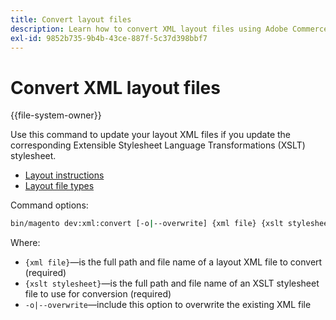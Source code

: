 ```yaml
---
title: Convert layout files
description: Learn how to convert XML layout files using Adobe Commerce command-line tools. Discover XSLT stylesheet updates and file conversion processes.
exl-id: 9852b735-9b4b-43ce-887f-5c37d398bbf7
---
```

# Convert XML layout files

{{file-system-owner}}

Use this command to update your layout XML files if you update the corresponding Extensible Stylesheet Language Transformations (XSLT) stylesheet.

- [Layout instructions](https://developer.adobe.com/commerce/frontend-core/guide/layouts/xml-instructions/)
- [Layout file types](https://developer.adobe.com/commerce/frontend-core/guide/layouts/types/)

Command options:

```bash
bin/magento dev:xml:convert [-o|--overwrite] {xml file} {xslt stylesheet}
```

Where:

- `{xml file}`—is the full path and file name of a layout XML file to convert (required)
- `{xslt stylesheet}`—is the full path and file name of an XSLT stylesheet file to use for conversion (required)
- `-o|--overwrite`—include this option to overwrite the existing XML file
